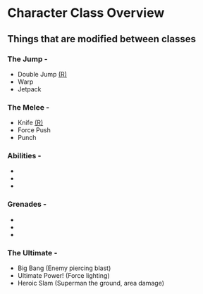 # Character Class Overview
## Things that are modified between classes
### The Jump -
* Double Jump [(R)](Ranger.md)
* Warp
* Jetpack

### The Melee - 
* Knife [(R)](Ranger.md)
* Force Push
* Punch

### Abilities - 
* 
* 
* 

### Grenades -
* 
* 
* 


### The Ultimate -
* Big Bang (Enemy piercing blast)
* Ultimate Power! (Force lighting)
* Heroic Slam (Superman the ground, area damage)






